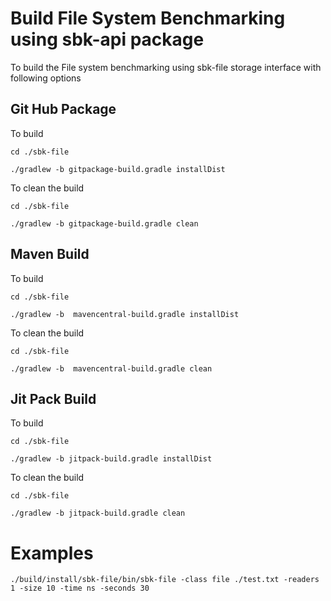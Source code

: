 # Build File System Benchmarking using sbk-api package 

To build the File system benchmarking using sbk-file storage interface with following options 

## Git Hub Package

To build
```
cd ./sbk-file

./gradlew -b gitpackage-build.gradle installDist

```

To clean the build

```
cd ./sbk-file

./gradlew -b gitpackage-build.gradle clean
```


## Maven Build

To build
```
cd ./sbk-file

./gradlew -b  mavencentral-build.gradle installDist

```

To clean the build

```
cd ./sbk-file

./gradlew -b  mavencentral-build.gradle clean
```

## Jit Pack Build

To build
```
cd ./sbk-file

./gradlew -b jitpack-build.gradle installDist

```

To clean the build

```
cd ./sbk-file

./gradlew -b jitpack-build.gradle clean
```

# Examples
```
./build/install/sbk-file/bin/sbk-file -class file ./test.txt -readers 1 -size 10 -time ns -seconds 30
```


